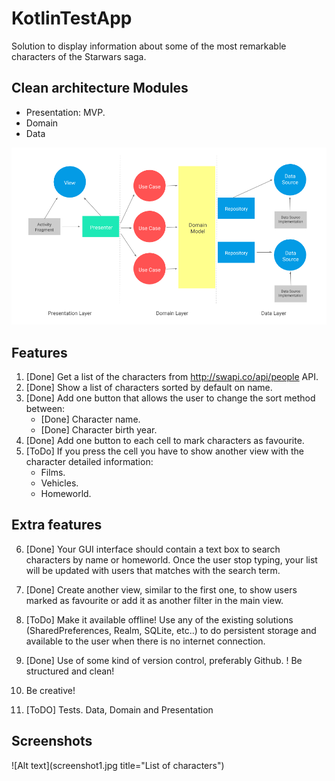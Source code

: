 KotlinTestApp
=============

Solution to display information about some of the most remarkable characters of the Starwars saga.
 

Clean architecture Modules
--------------------------
* Presentation: MVP.
* Domain
* Data

![Alt text](android_clean_arch.png)

Features
--------------------------
1. [Done] Get a list of the characters from http://swapi.co/api/people API.
2. [Done] Show a list of characters sorted by default on name.
3. [Done] Add one button that allows the user to change the sort method between:
    * [Done] Character name.
    * [Done] Character birth year.
4. [Done] Add one button to each cell to mark characters as favourite.
5. [ToDo] If you press the cell you have to show another view with the character detailed   information:
    * Films.
    * Vehicles.
    * Homeworld.

Extra features
--------------------------
6. [Done] Your GUI interface should contain a text box to search characters by name or homeworld. Once the user stop typing, your list will be updated with users that matches with the search term.
7. [Done] Create another view, similar to the first one, to show users marked as favourite or add it as another filter in the main view.
8. [ToDo] Make it available offline! Use any of the existing solutions (SharedPreferences, Realm, SQLite, etc..) to do persistent storage and available to the user when there is no internet connection.
9. [Done] Use of some kind of version control, preferably Github. ! Be structured and clean!
10. Be creative!

11. [ToDO] Tests. Data, Domain and Presentation 

Screenshots
--------------------------

![Alt text](screenshot1.jpg title="List of characters")